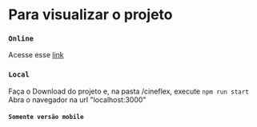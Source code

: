 # Para visualizar o projeto

### `Online`
Acesse esse [link](https://cineflex-khaki.vercel.app/)

### `Local`
Faça o Download do projeto e, na pasta /cineflex, execute `npm run start`
Abra o navegador na url "localhost:3000"

#### `Somente versão mobile`
